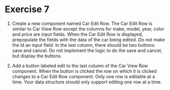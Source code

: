 # Exercise 7

1. Create a new component named Car Edit Row. The Car Edit Row is similar to Car View Row except the columns for make, model, year, color and price are input fields. When the Car Edit Row is displayed, prepopulate the fields with the data of the car being edited. Do not make the Id an input field. In the last column, there should be two buttons: save and cancel. Do not implement the logic to do the save and cancel, but display the buttons.

2. Add a button labeled edit to the last column of the Car View Row component. When the button is clicked the row on which it is clicked changes to a Car Edit Row component. Only one row is editable at a time. Your data structure should only support editing one row at a time.